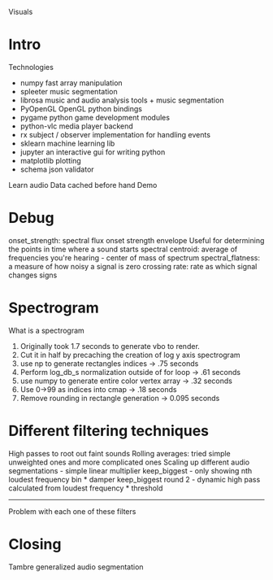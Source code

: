 Visuals

# Intro

Technologies
* numpy        fast array manipulation
* spleeter     music segmentation
* librosa      music and audio analysis tools + music segmentation
* PyOpenGL     OpenGL python bindings
* pygame       python game development modules
* python-vlc   media player backend
* rx           subject / observer implementation for handling events
* sklearn      machine learning lib
* jupyter      an interactive gui for writing python
* matplotlib   plotting
* schema       json validator

Learn audio
Data cached before hand
Demo

# Debug

onset_strength: spectral flux onset strength envelope
                Useful for determining the points in time where a sound starts
spectral centroid: average of frequencies you're hearing - center of mass of spectrum
spectral_flatness: a measure of how noisy a signal is
zero crossing rate: rate as which signal changes signs


# Spectrogram

What is a spectrogram

1. Originally took 1.7 seconds to generate vbo to render.
2. Cut it in half by precaching the creation of log y axis spectrogram
3. use np to generate rectangles indices -> .75 seconds
4. Perform log_db_s normalization outside of for loop -> .61 seconds
5. use numpy to generate entire color vertex array -> .32 seconds
6. Use 0->99 as indices into cmap -> .18 seconds
7. Remove rounding in rectangle generation -> 0.095 seconds

# Different filtering techniques

High passes to root out faint sounds
Rolling averages: tried simple unweighted ones and more complicated ones
Scaling up different audio segmentations - simple linear multiplier
keep_biggest - only showing nth loudest frequency bin * damper
keep_biggest round 2 - dynamic high pass calculated from loudest frequency * threshold

-------------------------------
Problem with each one of these filters


# Closing

Tambre
generalized audio segmentation